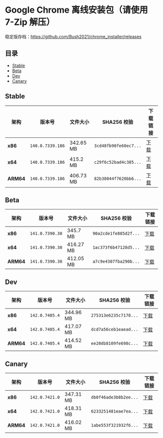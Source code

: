 # Google Chrome 离线安装包（请使用 7-Zip 解压）
稳定版存档：https://github.com/Bush2021/chrome_installer/releases

## 目录

- [Stable](#stable)
- [Beta](#beta)
- [Dev](#dev)
- [Canary](#canary)

## Stable

| 架构 | 版本号 | 文件大小 | SHA256 校验 | 下载链接 |
|------|--------|----------|-------------|----------|
| **x86** | `140.0.7339.186` | 342.65 MB | `3cd48fb90fe60ec7...` | [下载](https://dl.google.com/release2/chrome/acba5jroii57hcxkaoob7ihfw6za_140.0.7339.186/140.0.7339.186_chrome_installer_uncompressed.exe) |
| **x64** | `140.0.7339.186` | 415.2 MB | `c29f6c52bad4c385...` | [下载](https://dl.google.com/release2/chrome/ace5n5burktbjc42egridew7sbhq_140.0.7339.186/140.0.7339.186_chrome_installer_uncompressed.exe) |
| **ARM64** | `140.0.7339.186` | 406.73 MB | `82b38044f7620bb6...` | [下载](https://dl.google.com/release2/chrome/bgwxdubom6whovrxdupydc22w4_140.0.7339.186/140.0.7339.186_chrome_installer_uncompressed.exe) |

## Beta

| 架构 | 版本号 | 文件大小 | SHA256 校验 | 下载链接 |
|------|--------|----------|-------------|----------|
| **x86** | `141.0.7390.30` | 345.7 MB | `90a2cde1fe885d2f...` | [下载](https://dl.google.com/release2/chrome/l5w4vusmac4taozc3eqc37uejq_141.0.7390.30/141.0.7390.30_chrome_installer_uncompressed.exe) |
| **x64** | `141.0.7390.30` | 416.27 MB | `1ac373f6b47128d5...` | [下载](https://dl.google.com/release2/chrome/ade3kqv3rix2qas7serp4ckjbdla_141.0.7390.30/141.0.7390.30_chrome_installer_uncompressed.exe) |
| **ARM64** | `141.0.7390.30` | 412.05 MB | `a7c9e4307fba290b...` | [下载](https://dl.google.com/release2/chrome/adim3zb5vedroee7bwsgpfa3juka_141.0.7390.30/141.0.7390.30_chrome_installer_uncompressed.exe) |

## Dev

| 架构 | 版本号 | 文件大小 | SHA256 校验 | 下载链接 |
|------|--------|----------|-------------|----------|
| **x86** | `142.0.7405.4` | 344.96 MB | `275313e6235c7178...` | [下载](https://dl.google.com/release2/chrome/acgs2vksk3f5j5b7geohjwmwisqa_142.0.7405.4/142.0.7405.4_chrome_installer_uncompressed.exe) |
| **x64** | `142.0.7405.4` | 417.07 MB | `dcd7a56ceb1eaead...` | [下载](https://dl.google.com/release2/chrome/kisp5w4sclihlidpsjwlzqzgnq_142.0.7405.4/142.0.7405.4_chrome_installer_uncompressed.exe) |
| **ARM64** | `142.0.7405.4` | 414.52 MB | `ee20db8109fe698c...` | [下载](https://dl.google.com/release2/chrome/adn7jyovzmx7f42e5miykbqh2ufa_142.0.7405.4/142.0.7405.4_chrome_installer_uncompressed.exe) |

## Canary

| 架构 | 版本号 | 文件大小 | SHA256 校验 | 下载链接 |
|------|--------|----------|-------------|----------|
| **x86** | `142.0.7421.0` | 347.31 MB | `db0f46ade3b8b2ee...` | [下载](https://dl.google.com/release2/chrome/hx5lyzykbzljjrbjc6chaa42ke_142.0.7421.0/142.0.7421.0_chrome_installer_uncompressed.exe) |
| **x64** | `142.0.7421.0` | 418.31 MB | `6233251481eae7ea...` | [下载](https://dl.google.com/release2/chrome/adiztehdbb5y2p2hb4ddlapodg5a_142.0.7421.0/142.0.7421.0_chrome_installer_uncompressed.exe) |
| **ARM64** | `142.0.7421.0` | 416.02 MB | `1abe553f321932f6...` | [下载](https://dl.google.com/release2/chrome/ad4icr5pxza5xesmh3uwddmvcvka_142.0.7421.0/142.0.7421.0_chrome_installer_uncompressed.exe) |

